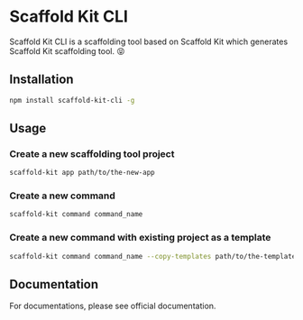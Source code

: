 Scaffold Kit CLI
================

Scaffold Kit CLI is a scaffolding tool based on Scaffold Kit which generates
Scaffold Kit scaffolding tool. 😝

## Installation

```bash
npm install scaffold-kit-cli -g
```

## Usage

### Create a new scaffolding tool project

```bash
scaffold-kit app path/to/the-new-app
```

### Create a new command

```bash
scaffold-kit command command_name
```

### Create a new command with existing project as a template

```bash
scaffold-kit command command_name --copy-templates path/to/the-templates
```

## Documentation

For documentations, please see official documentation.
